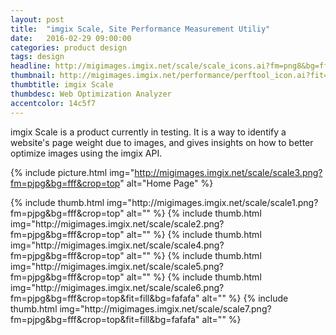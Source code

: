 ```yaml
---
layout: post
title:  "imgix Scale, Site Performance Measurement Utiliy"
date:   2016-02-29 09:00:00
categories: product design
tags: design
headline: http://migimages.imgix.net/scale/scale_icons.ai?fm=png8&bg=fff&crop=middle&h=240&fit=crop
thumbnail: http://migimages.imgix.net/performance/perftool_icon.ai?fit=crop&fm=pjpg&h=320&w=320&page=1&q=85&colorquant=128&fm=png8&dpr=2&bg=14C5F7&border=8,fff
thumbtitle: imgix Scale 
thumbdesc: Web Optimization Analyzer
accentcolor: 14c5f7
---
```


<section>
<p>imgix Scale is a product currently in testing. It is a way to identify a website's page weight due to images, and gives insights on how to better optimize images using the imgix API.</p>
</section>

{% include picture.html img="http://migimages.imgix.net/scale/scale3.png?fm=pjpg&bg=fff&crop=top" alt="Home Page" %}

<section class="thumblist">
{% include thumb.html img="http://migimages.imgix.net/scale/scale1.png?fm=pjpg&bg=fff&crop=top" alt="" %}
{% include thumb.html img="http://migimages.imgix.net/scale/scale2.png?fm=pjpg&bg=fff&crop=top" alt="" %}
{% include thumb.html img="http://migimages.imgix.net/scale/scale4.png?fm=pjpg&bg=fff&crop=top" alt="" %}
{% include thumb.html img="http://migimages.imgix.net/scale/scale5.png?fm=pjpg&bg=fff&crop=top" alt="" %}
{% include thumb.html img="http://migimages.imgix.net/scale/scale6.png?fm=pjpg&bg=fff&crop=top&fit=fill&bg=fafafa" alt="" %}
{% include thumb.html img="http://migimages.imgix.net/scale/scale7.png?fm=pjpg&bg=fff&crop=top&fit=fill&bg=fafafa" alt="" %}
</section>


